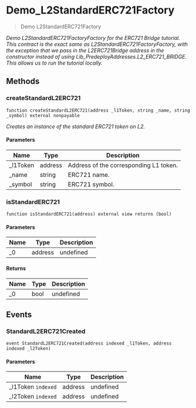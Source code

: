# Demo_L2StandardERC721Factory



> Demo L2StandardERC721Factory



*Demo L2StandardERC721FactoryFactory for the ERC721 Bridge tutorial. This contract is the exact same as L2StandardERC721FactoryFactory, with the exception that we pass in the L2ERC721Bridge address in the constructor instead of using  Lib_PredeployAddresses.L2_ERC721_BRIDGE. This allows us to run the tutorial locally.*

## Methods

### createStandardL2ERC721

```solidity
function createStandardL2ERC721(address _l1Token, string _name, string _symbol) external nonpayable
```



*Creates an instance of the standard ERC721 token on L2.*

#### Parameters

| Name | Type | Description |
|---|---|---|
| _l1Token | address | Address of the corresponding L1 token.
| _name | string | ERC721 name.
| _symbol | string | ERC721 symbol.

### isStandardERC721

```solidity
function isStandardERC721(address) external view returns (bool)
```





#### Parameters

| Name | Type | Description |
|---|---|---|
| _0 | address | undefined

#### Returns

| Name | Type | Description |
|---|---|---|
| _0 | bool | undefined



## Events

### StandardL2ERC721Created

```solidity
event StandardL2ERC721Created(address indexed _l1Token, address indexed _l2Token)
```





#### Parameters

| Name | Type | Description |
|---|---|---|
| _l1Token `indexed` | address | undefined |
| _l2Token `indexed` | address | undefined |



